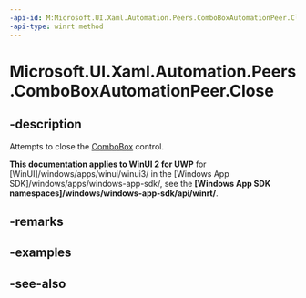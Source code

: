 ```yaml
---
-api-id: M:Microsoft.UI.Xaml.Automation.Peers.ComboBoxAutomationPeer.Close
-api-type: winrt method
---
```


<!-- Method syntax
public void Close()
-->

# Microsoft.UI.Xaml.Automation.Peers.ComboBoxAutomationPeer.Close

## -description
Attempts to close the [ComboBox](../microsoft.ui.xaml.controls/combobox.md) control.

**This documentation applies to WinUI 2 for UWP** for [WinUI]/windows/apps/winui/winui3/ in the [Windows App SDK]/windows/apps/windows-app-sdk/, see the **[Windows App SDK namespaces]/windows/windows-app-sdk/api/winrt/**.

## -remarks

## -examples

## -see-also
